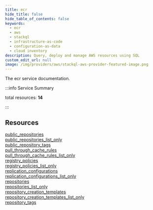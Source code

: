 ```yaml
---
title: ecr
hide_title: false
hide_table_of_contents: false
keywords:
  - ecr
  - aws
  - stackql
  - infrastructure-as-code
  - configuration-as-data
  - cloud inventory
description: Query, deploy and manage AWS resources using SQL
custom_edit_url: null
image: /img/providers/aws/stackql-aws-provider-featured-image.png
---
```


The ecr service documentation.

:::info Service Summary

<div class="row">
<div class="providerDocColumn">
<span>total resources:&nbsp;<b>14</b></span><br />
</div>
</div>

:::

## Resources
<div class="row">
<div class="providerDocColumn">
<a href="/providers/aws/ecr/public_repositories/">public_repositories</a><br />
<a href="/providers/aws/ecr/public_repositories_list_only/">public_repositories_list_only</a><br />
<a href="/providers/aws/ecr/public_repository_tags/">public_repository_tags</a><br />
<a href="/providers/aws/ecr/pull_through_cache_rules/">pull_through_cache_rules</a><br />
<a href="/providers/aws/ecr/pull_through_cache_rules_list_only/">pull_through_cache_rules_list_only</a><br />
<a href="/providers/aws/ecr/registry_policies/">registry_policies</a><br />
<a href="/providers/aws/ecr/registry_policies_list_only/">registry_policies_list_only</a>
</div>
<div class="providerDocColumn">
<a href="/providers/aws/ecr/replication_configurations/">replication_configurations</a><br />
<a href="/providers/aws/ecr/replication_configurations_list_only/">replication_configurations_list_only</a><br />
<a href="/providers/aws/ecr/repositories/">repositories</a><br />
<a href="/providers/aws/ecr/repositories_list_only/">repositories_list_only</a><br />
<a href="/providers/aws/ecr/repository_creation_templates/">repository_creation_templates</a><br />
<a href="/providers/aws/ecr/repository_creation_templates_list_only/">repository_creation_templates_list_only</a><br />
<a href="/providers/aws/ecr/repository_tags/">repository_tags</a>
</div>
</div>